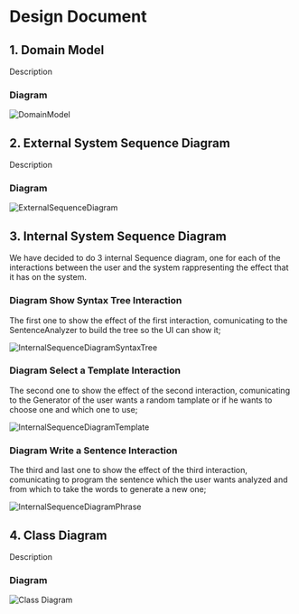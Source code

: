 
# Design Document

## 1. Domain Model
Description

### Diagram
![DomainModel](https://github.com/user-attachments/assets/9bb921f4-b033-4b41-88a0-76a1d65c7a80)


## 2. External System Sequence Diagram
Description

### Diagram
![ExternalSequenceDiagram](https://github.com/user-attachments/assets/0f666d59-1bb2-45ea-a806-7203dfac1cfa)


## 3. Internal System Sequence Diagram
We have decided to do 3 internal Sequence diagram, one for each of the interactions between the user and the system rappresenting the effect that it has on the system.

### Diagram Show Syntax Tree Interaction
The first one to show the effect of the first interaction, comunicating to the SentenceAnalyzer to build the tree so the UI can show it;

![InternalSequenceDiagramSyntaxTree](https://github.com/user-attachments/assets/7e45b549-e7b4-4b0f-9a1f-936f51f7b2af)

### Diagram Select a Template Interaction
The second one to show the effect of the second interaction, comunicating to the Generator of the user wants a random tamplate or if he wants to choose one and which one to use;

![InternalSequenceDiagramTemplate](https://github.com/user-attachments/assets/d19a0674-87bd-435c-a960-635a7b181a9f)

### Diagram Write a Sentence Interaction
The third and last one to show the effect of the third interaction, comunicating to program the sentence which the user wants analyzed and from which to take the words to generate a new one;

![InternalSequenceDiagramPhrase](https://github.com/user-attachments/assets/ef6eddeb-3d7e-4450-89ae-6d81176f7e11)



## 4. Class Diagram
Description

### Diagram
![Class Diagram](img/class-sequence.png)
